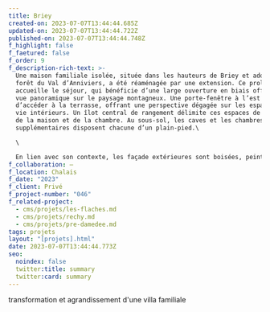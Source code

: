 ```yaml
---
title: Briey
created-on: 2023-07-07T13:44:44.685Z
updated-on: 2023-07-07T13:44:44.722Z
published-on: 2023-07-07T13:44:44.748Z
f_highlight: false
f_faetured: false
f_order: 9
f_description-rich-text: >-
  Une maison familiale isolée, située dans les hauteurs de Briey et adossée à la
  forêt du Val d’Anniviers, a été réaménagée par une extension. Ce prolongement
  accueille le séjour, qui bénéficie d’une large ouverture en biais offrant une
  vue panoramique sur le paysage montagneux. Une porte-fenêtre à l’est permet
  d’accéder à la terrasse, offrant une perspective dégagée sur les espaces de
  vie intérieurs. Un îlot central de rangement délimite ces espaces de l’entrée
  de la maison et de la chambre. Au sous-sol, les caves et les chambres
  supplémentaires disposent chacune d’un plain-pied.\

  \

  En lien avec son contexte, les façade extérieures sont boisées, peintes en vert, rappelant son environnement forestier. Elle se distingue toutefois par son bardage vertical lui donnant son caractère propre par rapport à l’existant. À l’intérieur, le bois clair du sol et plafond, la double hauteur de l’extension ainsi que les nombreuses ouvertures du rez-de-chaussée permettent à une douce lumière d'illuminer les espaces de vie, créant ainsi un cadre de vie agréable. Comme un clin d’oeil, une ouverture circulaire située sur la façade ouest apporte une petite touche de lumière du soleil couchant.
f_collaboration: –
f_location: Chalais
f_date: "2023"
f_client: Privé
f_project-number: "046"
f_related-project:
  - cms/projets/les-flaches.md
  - cms/projets/rechy.md
  - cms/projets/pre-damedee.md
tags: projets
layout: "[projets].html"
date: 2023-07-07T13:44:44.773Z
seo:
  noindex: false
  twitter:title: summary
  twitter:card: summary
---
```

t﻿ransformation et agrandissement d'une villa familiale